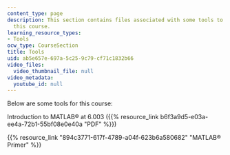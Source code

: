 ```yaml
---
content_type: page
description: This section contains files associated with some tools to be used in
  this course.
learning_resource_types:
- Tools
ocw_type: CourseSection
title: Tools
uid: ab5e657e-697a-5c25-9c79-cf71c1832b66
video_files:
  video_thumbnail_file: null
video_metadata:
  youtube_id: null
---
```


Below are some tools for this course:

Introduction to MATLAB® at 6.003 ({{% resource_link b6f3a9d5-e03a-ee4a-72b1-55bf08e0e40a "PDF" %}})

{{% resource_link "894c3771-617f-4789-a04f-623b6a580682" "MATLAB® Primer" %}}